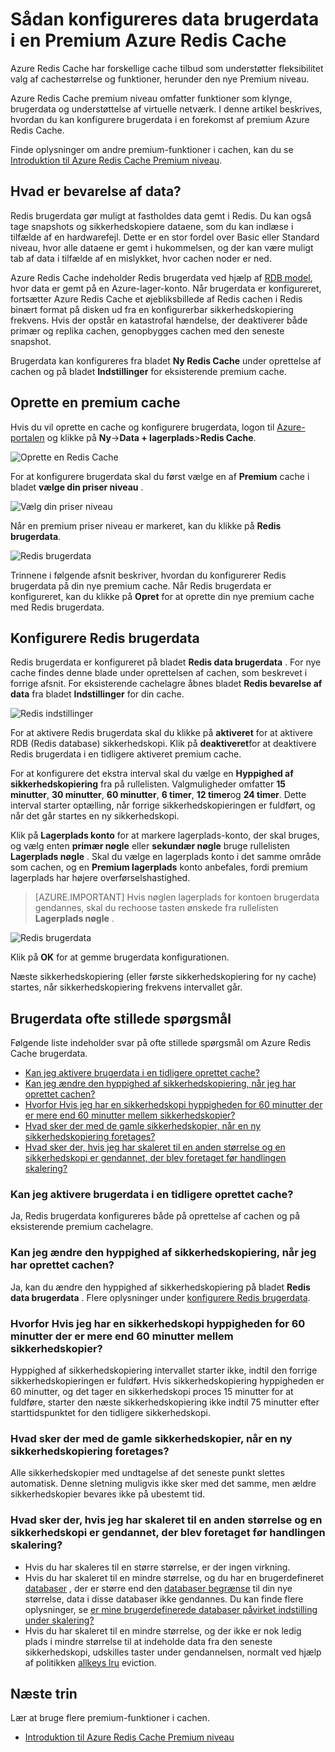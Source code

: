 <properties 
    pageTitle="Sådan konfigureres data brugerdata i en Premium Azure Redis Cache" 
    description="Lær at konfigurere og administrere data brugerdata din Premium niveau Azure Redis Cache forekomster" 
    services="redis-cache" 
    documentationCenter="" 
    authors="steved0x" 
    manager="douge" 
    editor=""/>

<tags 
    ms.service="cache" 
    ms.workload="tbd" 
    ms.tgt_pltfrm="cache-redis" 
    ms.devlang="na" 
    ms.topic="article" 
    ms.date="09/30/2016" 
    ms.author="sdanie"/>

# <a name="how-to-configure-data-persistence-for-a-premium-azure-redis-cache"></a>Sådan konfigureres data brugerdata i en Premium Azure Redis Cache

Azure Redis Cache har forskellige cache tilbud som understøtter fleksibilitet valg af cachestørrelse og funktioner, herunder den nye Premium niveau.

Azure Redis Cache premium niveau omfatter funktioner som klynge, brugerdata og understøttelse af virtuelle netværk. I denne artikel beskrives, hvordan du kan konfigurere brugerdata i en forekomst af premium Azure Redis Cache.

Finde oplysninger om andre premium-funktioner i cachen, kan du se [Introduktion til Azure Redis Cache Premium niveau](cache-premium-tier-intro.md).

## <a name="what-is-data-persistence"></a>Hvad er bevarelse af data?
Redis brugerdata gør muligt at fastholdes data gemt i Redis. Du kan også tage snapshots og sikkerhedskopiere dataene, som du kan indlæse i tilfælde af en hardwarefejl. Dette er en stor fordel over Basic eller Standard niveau, hvor alle dataene er gemt i hukommelsen, og der kan være muligt tab af data i tilfælde af en mislykket, hvor cachen noder er ned. 

Azure Redis Cache indeholder Redis brugerdata ved hjælp af [RDB model](http://redis.io/topics/persistence), hvor data er gemt på en Azure-lager-konto. Når brugerdata er konfigureret, fortsætter Azure Redis Cache et øjebliksbillede af Redis cachen i Redis binært format på disken ud fra en konfigurerbar sikkerhedskopiering frekvens. Hvis der opstår en katastrofal hændelse, der deaktiverer både primær og replika cachen, genopbygges cachen med den seneste snapshot.

Brugerdata kan konfigureres fra bladet **Ny Redis Cache** under oprettelse af cachen og på bladet **Indstillinger** for eksisterende premium cache.

## <a name="create-a-premium-cache"></a>Oprette en premium cache

Hvis du vil oprette en cache og konfigurere brugerdata, logon til [Azure-portalen](https://portal.azure.com) og klikke på **Ny**->**Data + lagerplads**>**Redis Cache**.

![Oprette en Redis Cache][redis-cache-new-cache-menu]

For at konfigurere brugerdata skal du først vælge en af **Premium** cache i bladet **vælge din priser niveau** .

![Vælg din priser niveau][redis-cache-premium-pricing-tier]

Når en premium priser niveau er markeret, kan du klikke på **Redis brugerdata**.

![Redis brugerdata][redis-cache-persistence]

Trinnene i følgende afsnit beskriver, hvordan du konfigurerer Redis brugerdata på din nye premium cache. Når Redis brugerdata er konfigureret, kan du klikke på **Opret** for at oprette din nye premium cache med Redis brugerdata.

## <a name="configure-redis-persistence"></a>Konfigurere Redis brugerdata

Redis brugerdata er konfigureret på bladet **Redis data brugerdata** . For nye cache findes denne blade under oprettelsen af cachen, som beskrevet i forrige afsnit. For eksisterende cachelagre åbnes bladet **Redis bevarelse af data** fra bladet **Indstillinger** for din cache.

![Redis indstillinger][redis-cache-settings]

For at aktivere Redis brugerdata skal du klikke på **aktiveret** for at aktivere RDB (Redis database) sikkerhedskopi. Klik på **deaktiveret**for at deaktivere Redis brugerdata i en tidligere aktiveret premium cache.

For at konfigurere det ekstra interval skal du vælge en **Hyppighed af sikkerhedskopiering** fra på rullelisten. Valgmuligheder omfatter **15 minutter**, **30 minutter**, **60 minutter**, **6 timer**, **12 timer**og **24 timer**. Dette interval starter optælling, når forrige sikkerhedskopieringen er fuldført, og når det går startes en ny sikkerhedskopi.

Klik på **Lagerplads konto** for at markere lagerplads-konto, der skal bruges, og vælg enten **primær nøgle** eller **sekundær nøgle** bruge rullelisten **Lagerplads nøgle** . Skal du vælge en lagerplads konto i det samme område som cachen, og en **Premium lagerplads** konto anbefales, fordi premium lagerplads har højere overførselshastighed. 

>[AZURE.IMPORTANT] Hvis nøglen lagerplads for kontoen brugerdata gendannes, skal du rechoose tasten ønskede fra rullelisten **Lagerplads nøgle** .

![Redis brugerdata][redis-cache-persistence-selected]

Klik på **OK** for at gemme brugerdata konfigurationen.

Næste sikkerhedskopiering (eller første sikkerhedskopiering for ny cache) startes, når sikkerhedskopiering frekvens intervallet går.



## <a name="persistence-faq"></a>Brugerdata ofte stillede spørgsmål

Følgende liste indeholder svar på ofte stillede spørgsmål om Azure Redis Cache brugerdata.

-   [Kan jeg aktivere brugerdata i en tidligere oprettet cache?](#can-i-enable-persistence-on-a-previously-created-cache)
-   [Kan jeg ændre den hyppighed af sikkerhedskopiering, når jeg har oprettet cachen?](#can-i-change-the-backup-frequency-after-i-create-the-cache)
-   [Hvorfor Hvis jeg har en sikkerhedskopi hyppigheden for 60 minutter der er mere end 60 minutter mellem sikkerhedskopier?](#why-if-i-have-a-backup-frequency-of-60-minutes-there-is-more-than-60-minutes-between-backups)
-   [Hvad sker der med de gamle sikkerhedskopier, når en ny sikkerhedskopiering foretages?](#what-happens-to-the-old-backups-when-a-new-backup-is-made)
-   [Hvad sker der, hvis jeg har skaleret til en anden størrelse og en sikkerhedskopi er gendannet, der blev foretaget før handlingen skalering?](#what-happens-if-i-have-scaled-to-a-different-size-and-a-backup-is-restored-that-was-made-before-the-scaling-operation)

### <a name="can-i-enable-persistence-on-a-previously-created-cache"></a>Kan jeg aktivere brugerdata i en tidligere oprettet cache?

Ja, Redis brugerdata konfigureres både på oprettelse af cachen og på eksisterende premium cachelagre.

### <a name="can-i-change-the-backup-frequency-after-i-create-the-cache"></a>Kan jeg ændre den hyppighed af sikkerhedskopiering, når jeg har oprettet cachen?

Ja, kan du ændre den hyppighed af sikkerhedskopiering på bladet **Redis data brugerdata** . Flere oplysninger under [konfigurere Redis brugerdata](#configure-redis-persistence).

### <a name="why-if-i-have-a-backup-frequency-of-60-minutes-there-is-more-than-60-minutes-between-backups"></a>Hvorfor Hvis jeg har en sikkerhedskopi hyppigheden for 60 minutter der er mere end 60 minutter mellem sikkerhedskopier?

Hyppighed af sikkerhedskopiering intervallet starter ikke, indtil den forrige sikkerhedskopieringen er fuldført. Hvis sikkerhedskopiering hyppigheden er 60 minutter, og det tager en sikkerhedskopi proces 15 minutter for at fuldføre, starter den næste sikkerhedskopiering ikke indtil 75 minutter efter starttidspunktet for den tidligere sikkerhedskopi.

### <a name="what-happens-to-the-old-backups-when-a-new-backup-is-made"></a>Hvad sker der med de gamle sikkerhedskopier, når en ny sikkerhedskopiering foretages?

Alle sikkerhedskopier med undtagelse af det seneste punkt slettes automatisk. Denne sletning muligvis ikke sker med det samme, men ældre sikkerhedskopier bevares ikke på ubestemt tid.

### <a name="what-happens-if-i-have-scaled-to-a-different-size-and-a-backup-is-restored-that-was-made-before-the-scaling-operation"></a>Hvad sker der, hvis jeg har skaleret til en anden størrelse og en sikkerhedskopi er gendannet, der blev foretaget før handlingen skalering?

-   Hvis du har skaleres til en større størrelse, er der ingen virkning.
-   Hvis du har skaleret til en mindre størrelse, og du har en brugerdefineret [databaser](cache-configure.md#databases) , der er større end den [databaser begrænse](cache-configure.md#databases) til din nye størrelse, data i disse databaser ikke gendannes. Du kan finde flere oplysninger, se [er mine brugerdefinerede databaser påvirket indstilling under skalering?](cache-how-to-scale.md#is-my-custom-databases-setting-affected-during-scaling)
-   Hvis du har skaleret til en mindre størrelse, og der ikke er nok ledig plads i mindre størrelse til at indeholde data fra den seneste sikkerhedskopi, udskilles taster under gendannelsen, normalt ved hjælp af politikken [allkeys lru](http://redis.io/topics/lru-cache) eviction.

## <a name="next-steps"></a>Næste trin
Lær at bruge flere premium-funktioner i cachen.

-   [Introduktion til Azure Redis Cache Premium niveau](cache-premium-tier-intro.md)
  
<!-- IMAGES -->

[redis-cache-new-cache-menu]: ./media/cache-how-to-premium-persistence/redis-cache-new-cache-menu.png

[redis-cache-premium-pricing-tier]: ./media/cache-how-to-premium-persistence/redis-cache-premium-pricing-tier.png

[redis-cache-persistence]: ./media/cache-how-to-premium-persistence/redis-cache-persistence.png

[redis-cache-persistence-selected]: ./media/cache-how-to-premium-persistence/redis-cache-persistence-selected.png

[redis-cache-settings]: ./media/cache-how-to-premium-persistence/redis-cache-settings.png
